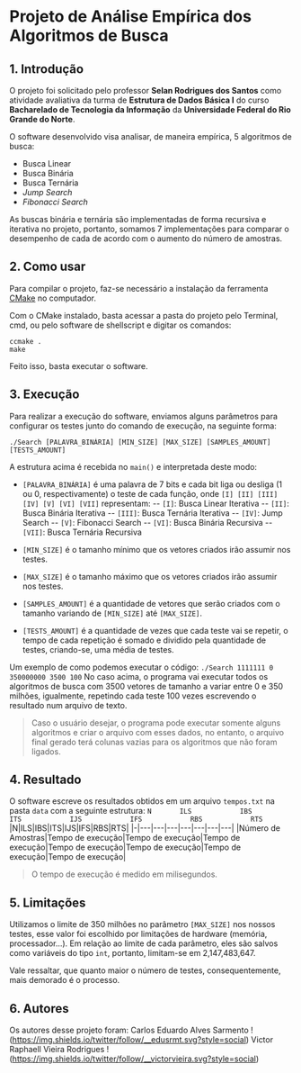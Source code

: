 # Projeto de Análise Empírica dos Algoritmos de Busca

## 1. Introdução

O projeto foi solicitado pelo professor **Selan Rodrigues dos Santos** como atividade avaliativa da turma de **Estrutura de Dados Básica I** do curso **Bacharelado de Tecnologia da Informação** da **Universidade Federal do Rio Grande do Norte**.

O software desenvolvido visa analisar, de maneira empírica, 5 algoritmos de busca: 

 - Busca Linear
 - Busca Binária
 - Busca Ternária
 - *Jump Search*
 - *Fibonacci Search*

As buscas binária e ternária são implementadas de forma recursiva e iterativa no projeto, portanto, somamos 7 implementações para comparar o desempenho de cada de acordo com o aumento do número de amostras.

## 2. Como usar

Para compilar o projeto, faz-se necessário a instalação da ferramenta [CMake](https://cmake.org/) no computador.

Com o CMake instalado, basta acessar a pasta do projeto pelo Terminal, cmd, ou pelo software de shellscript e digitar os comandos:

    ccmake .
    make

Feito isso, basta executar o software.

## 3. Execução
Para realizar a execução do software, enviamos alguns parâmetros para configurar os testes junto do comando de execução, na seguinte forma:

    ./Search [PALAVRA_BINÁRIA] [MIN_SIZE] [MAX_SIZE] [SAMPLES_AMOUNT] [TESTS_AMOUNT]
A estrutura acima é recebida no `main()` e interpretada deste modo:

 - `[PALAVRA_BINÁRIA]` é uma palavra de 7 bits e cada bit liga ou desliga (1 ou 0, respectivamente) o teste de cada função, onde `[I] [II] [III] [IV] [V] [VI] [VII]` representam:
 -- `[I]`: Busca Linear Iterativa
 -- `[II]`: Busca Binária Iterativa
 -- `[III]`: Busca Ternária Iterativa
 -- `[IV]`: Jump Search
 -- `[V]`: Fibonacci Search
 -- `[VI]`: Busca Binária Recursiva
 -- `[VII]`: Busca Ternária Recursiva

 - `[MIN_SIZE]` é o tamanho mínimo que os vetores criados irão assumir nos testes.
 - `[MAX_SIZE]` é o tamanho máximo que os vetores criados irão assumir nos testes.
 - `[SAMPLES_AMOUNT]` é a quantidade de vetores que serão criados com o tamanho variando de `[MIN_SIZE]` até `[MAX_SIZE]`.
 - `[TESTS_AMOUNT]` é a quantidade de vezes que cada teste vai se repetir, o tempo de cada repetição é somado e dividido pela quantidade de testes, criando-se, uma média de testes.

Um exemplo de como podemos executar o código:
`./Search 1111111 0 350000000 3500 100`
No caso acima, o programa vai executar todos os algoritmos de busca com 3500 vetores de tamanho a variar entre 0 e 350 milhões, igualmente, repetindo cada teste 100 vezes escrevendo o resultado num arquivo de texto.

>Caso o usuário desejar, o programa pode executar somente alguns algoritmos e criar o arquivo com esses dados, no entanto, o arquivo final gerado terá colunas vazias para os algoritmos que não foram ligados.

## 4. Resultado
O software escreve os resultados obtidos em um arquivo `tempos.txt` na pasta `data`  com a seguinte estrutura:
`N       ILS            IBS            ITS            IJS            IFS            RBS            RTS`           
|N|ILS|IBS|ITS|IJS|IFS|RBS|RTS|
|-|---|---|---|---|---|---|---|
|Número de Amostras|Tempo de execução|Tempo de execução|Tempo de execução|Tempo de execução|Tempo de execução|Tempo de execução|Tempo de execução|

> O tempo de execução é medido em milisegundos.
 
## 5. Limitações
Utilizamos o limite de 350 milhões no parâmetro `[MAX_SIZE]` nos nossos testes, esse valor foi escolhido por limitações de hardware (memória, processador...). Em relação ao limite de cada parâmetro, eles são salvos como variáveis do tipo `int`, portanto, limitam-se em 2,147,483,647.

Vale ressaltar, que quanto maior o número de testes, consequentemente, mais demorado é o processo.

## 6. Autores
Os autores desse projeto foram:
Carlos Eduardo Alves Sarmento !(https://img.shields.io/twitter/follow/__edusrmt.svg?style=social)
Victor Raphaell Vieira Rodrigues !(https://img.shields.io/twitter/follow/__victorvieira.svg?style=social) 